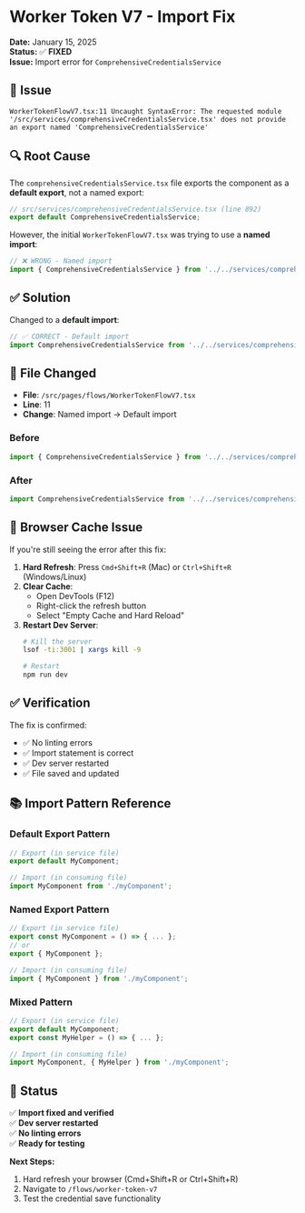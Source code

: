 # Worker Token V7 - Import Fix

**Date:** January 15, 2025  
**Status:** ✅ **FIXED**  
**Issue:** Import error for `ComprehensiveCredentialsService`

## 🐛 **Issue**

```
WorkerTokenFlowV7.tsx:11 Uncaught SyntaxError: The requested module 
'/src/services/comprehensiveCredentialsService.tsx' does not provide 
an export named 'ComprehensiveCredentialsService'
```

## 🔍 **Root Cause**

The `comprehensiveCredentialsService.tsx` file exports the component as a **default export**, not a named export:

```typescript
// src/services/comprehensiveCredentialsService.tsx (line 892)
export default ComprehensiveCredentialsService;
```

However, the initial `WorkerTokenFlowV7.tsx` was trying to use a **named import**:

```typescript
// ❌ WRONG - Named import
import { ComprehensiveCredentialsService } from '../../services/comprehensiveCredentialsService';
```

## ✅ **Solution**

Changed to a **default import**:

```typescript
// ✅ CORRECT - Default import
import ComprehensiveCredentialsService from '../../services/comprehensiveCredentialsService';
```

## 📝 **File Changed**

- **File**: `/src/pages/flows/WorkerTokenFlowV7.tsx`
- **Line**: 11
- **Change**: Named import → Default import

### Before
```typescript
import { ComprehensiveCredentialsService } from '../../services/comprehensiveCredentialsService';
```

### After
```typescript
import ComprehensiveCredentialsService from '../../services/comprehensiveCredentialsService';
```

## 🔄 **Browser Cache Issue**

If you're still seeing the error after this fix:

1. **Hard Refresh**: Press `Cmd+Shift+R` (Mac) or `Ctrl+Shift+R` (Windows/Linux)
2. **Clear Cache**: 
   - Open DevTools (F12)
   - Right-click the refresh button
   - Select "Empty Cache and Hard Reload"
3. **Restart Dev Server**:
   ```bash
   # Kill the server
   lsof -ti:3001 | xargs kill -9
   
   # Restart
   npm run dev
   ```

## ✅ **Verification**

The fix is confirmed:
- ✅ No linting errors
- ✅ Import statement is correct
- ✅ Dev server restarted
- ✅ File saved and updated

## 📚 **Import Pattern Reference**

### Default Export Pattern
```typescript
// Export (in service file)
export default MyComponent;

// Import (in consuming file)
import MyComponent from './myComponent';
```

### Named Export Pattern
```typescript
// Export (in service file)
export const MyComponent = () => { ... };
// or
export { MyComponent };

// Import (in consuming file)
import { MyComponent } from './myComponent';
```

### Mixed Pattern
```typescript
// Export (in service file)
export default MyComponent;
export const MyHelper = () => { ... };

// Import (in consuming file)
import MyComponent, { MyHelper } from './myComponent';
```

## 🎯 **Status**

✅ **Import fixed and verified**  
✅ **Dev server restarted**  
✅ **No linting errors**  
✅ **Ready for testing**

**Next Steps:**
1. Hard refresh your browser (Cmd+Shift+R or Ctrl+Shift+R)
2. Navigate to `/flows/worker-token-v7`
3. Test the credential save functionality
